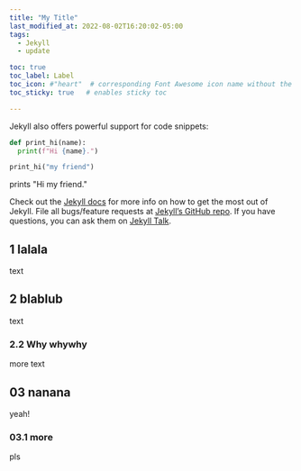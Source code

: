 ```yaml
---
title: "My Title"
last_modified_at: 2022-08-02T16:20:02-05:00
tags:
  - Jekyll
  - update

toc: true
toc_label: Label
toc_icon: #"heart"  # corresponding Font Awesome icon name without the "fa" prefix
toc_sticky: true   # enables sticky toc

---
```




Jekyll also offers powerful support for code snippets:

```python
def print_hi(name):
  print(f"Hi {name}.")

print_hi("my friend")
```
prints "Hi my friend."

Check out the [Jekyll docs][jekyll-docs] for more info on how to get the most out of Jekyll. File all bugs/feature requests at [Jekyll’s GitHub repo][jekyll-gh]. If you have questions, you can ask them on [Jekyll Talk][jekyll-talk].

[jekyll-docs]: https://jekyllrb.com/docs/home
[jekyll-gh]:   https://github.com/jekyll/jekyll
[jekyll-talk]: https://talk.jekyllrb.com/


## 1 lalala
text

## 2 blablub
text

### 2.2 Why whywhy
more text

## 03 nanana
yeah!

### 03.1 more
pls
